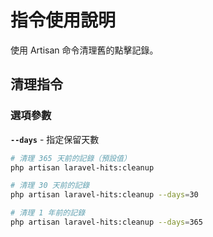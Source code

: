 # 指令使用說明

使用 Artisan 命令清理舊的點擊記錄。

## 清理指令

### 選項參數

**`--days`** - 指定保留天數

```bash
# 清理 365 天前的記錄（預設值）
php artisan laravel-hits:cleanup

# 清理 30 天前的記錄
php artisan laravel-hits:cleanup --days=30

# 清理 1 年前的記錄
php artisan laravel-hits:cleanup --days=365
```
